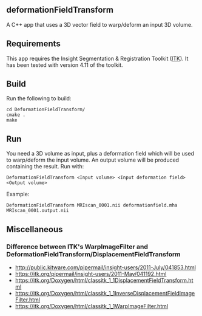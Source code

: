 ## deformationFieldTransform

A C++ app that uses a 3D vector field to warp/deform an input 3D volume.

## Requirements

This app requires the Insight Segmentation & Registration Toolkit ([ITK]). 
It has been tested with version 4.11 of the toolkit.

## Build

Run the following to build:

```
cd DeformationFieldTransform/
cmake .
make
```

## Run

You need a 3D volume as input, plus a deformation field which will be used to warp/deform the input volume.
An output volume will be produced containing the result.
Run with:
```
DeformationFieldTransform <Input volume> <Input deformation field> <Output volume>
```

Example:
```
DeformationFieldTransform MRIscan_0001.nii deformationfield.mha MRIscan_0001.output.nii
```

## Miscellaneous

### Difference between ITK's WarpImageFilter and DeformationFieldTransform/DisplacementFieldTransform

* http://public.kitware.com/pipermail/insight-users/2011-July/041853.html
* https://itk.org/pipermail/insight-users/2011-May/041192.html
* https://itk.org/Doxygen/html/classitk_1_1DisplacementFieldTransform.html
* https://itk.org/Doxygen/html/classitk_1_1InverseDisplacementFieldImageFilter.html
* https://itk.org/Doxygen/html/classitk_1_1WarpImageFilter.html

[ITK]: <https://itk.org/>
